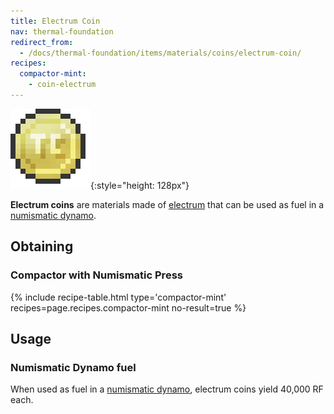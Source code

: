```yaml
---
title: Electrum Coin
nav: thermal-foundation
redirect_from:
  - /docs/thermal-foundation/items/materials/coins/electrum-coin/
recipes:
  compactor-mint:
    - coin-electrum
---
```


![Electrum coin](/assets/images/thermal-foundation/coin-electrum.png){:style="height: 128px"}


**Electrum coins** are materials made of [electrum](/docs/electrum-ingot/) that
can be used as fuel in a [numismatic dynamo](/docs/numismatic-dynamo/).


Obtaining
---------

### Compactor with Numismatic Press
{% include recipe-table.html type='compactor-mint' recipes=page.recipes.compactor-mint no-result=true %}


Usage
-----

### Numismatic Dynamo fuel
When used as fuel in a [numismatic dynamo](/docs/numismatic-dynamo/), electrum
coins yield 40,000 RF each.
